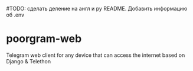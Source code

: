 #TODO: сделать деление на англ и ру README. Добавить информацию об .env

# poorgram-web
Telegram web client for any device that can access the internet based on Django &amp; Telethon
